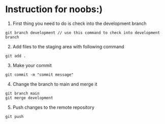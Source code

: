 # Instruction for noobs:)

1. First thing you need to do is check into the development branch

```shell
git branch development // use this command to check into development branch
```

2. Add files to the staging area with following command
```shell
git add .
```

3. Make your commit 
```shell
git commit -m "commit message"
```
4. Change the branch to main and merge it 
```shell
git branch main
git merge development
``` 
5. Push changes to the remote repository 
```shell
git push
```

